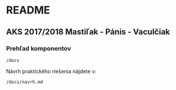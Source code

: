 # README
## AKS 2017/2018 Mastiľak - Pánis - Vaculčiak
### Prehľad komponentov
```
/docs
```
Návrh praktického riešenia nájdete v:
```
/docs/navrh.md
```
